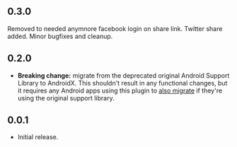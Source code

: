 ## 0.3.0
Removed to needed anymnore facebook login on share link. Twitter share added. Minor bugfixes and cleanup.

## 0.2.0

* **Breaking change:** migrate from the deprecated original Android Support Library to AndroidX. This shouldn't result in any functional changes, but it requires any Android apps using this plugin to [also migrate](https://flutter.dev/docs/development/packages-and-plugins/androidx-compatibility) if they're using the original support library.

## 0.0.1

* Initial release.
